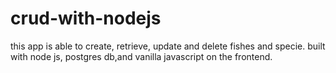 # crud-with-nodejs
this app is able to create, retrieve, update and delete fishes and specie. 
built with node js, postgres db,and vanilla javascript on the frontend.
